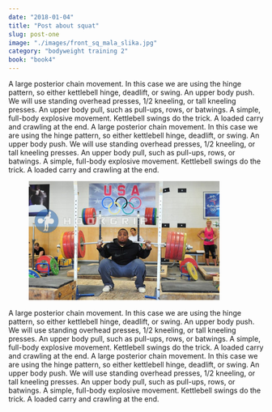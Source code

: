 ```yaml
---
date: "2018-01-04"
title: "Post about squat"
slug: post-one
image: "./images/front_sq_mala_slika.jpg"
category: "bodyweight training 2"
book: "book4"
---
```


<!-- markdownlint-disable MD033 -->

A large posterior chain movement. In this case we are using the hinge pattern, so either kettlebell hinge, deadlift, or swing.
An upper body push. We will use standing overhead presses, 1/2 kneeling, or tall kneeling presses.
An upper body pull, such as pull-ups, rows, or batwings.
A simple, full-body explosive movement. Kettlebell swings do the trick.
A loaded carry and crawling at the end.
A large posterior chain movement. In this case we are using the hinge pattern, so either kettlebell hinge, deadlift, or swing.
An upper body push. We will use standing overhead presses, 1/2 kneeling, or tall kneeling presses.
An upper body pull, such as pull-ups, rows, or batwings.
A simple, full-body explosive movement. Kettlebell swings do the trick.
A loaded carry and crawling at the end.

<figure class="slika">
    <img  src="./images/front_sq_mala_slika.jpg" alt="Title"/>
  
</figure>

A large posterior chain movement. In this case we are using the hinge pattern, so either kettlebell hinge, deadlift, or swing.
An upper body push. We will use standing overhead presses, 1/2 kneeling, or tall kneeling presses.
An upper body pull, such as pull-ups, rows, or batwings.
A simple, full-body explosive movement. Kettlebell swings do the trick.
A loaded carry and crawling at the end.
A large posterior chain movement. In this case we are using the hinge pattern, so either kettlebell hinge, deadlift, or swing.
An upper body push. We will use standing overhead presses, 1/2 kneeling, or tall kneeling presses.
An upper body pull, such as pull-ups, rows, or batwings.
A simple, full-body explosive movement. Kettlebell swings do the trick.
A loaded carry and crawling at the end.

